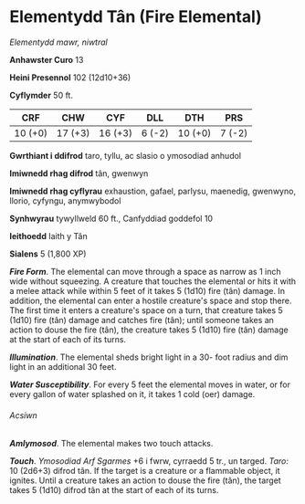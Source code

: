 # Elementydd Tân (Fire Elemental)

*Elementydd mawr, niwtral*

**Anhawster Curo** 13

**Heini Presennol** 102 (12d10+36)

**Cyflymder** 50 ft.

| CRF     | CHW     | CYF     | DLL    | DTH     | PRS    |
|---------|---------|---------|--------|---------|--------|
| 10 (+0) | 17 (+3) | 16 (+3) | 6 (-2) | 10 (+0) | 7 (-2) |

**Gwrthiant i ddifrod** taro, tyllu, ac slasio o ymosodiad anhudol

**Imiwnedd rhag difrod** tân, gwenwyn

**Imiwnedd rhag cyflyrau** exhaustion, gafael, parlysu, maenedig, gwenwyno, llorio, cyfyngu, anymwybodol

**Synhwyrau** tywyllweld 60 ft., Canfyddiad goddefol 10

**Ieithoedd** Iaith y Tân

**Sialens** 5 (1,800 XP)

***Fire Form***. The elemental can move through a space as narrow as 1 inch wide without squeezing. A creature that touches the elemental or hits it with a melee attack while within 5 feet of it takes 5 (1d10) fire (tân) damage. In addition, the elemental can enter a hostile creature's space and stop there. The first time it enters a creature's space on a turn, that creature takes 5 (1d10) fire (tân) damage and catches fire (tân); until someone takes an action to douse the fire (tân), the creature takes 5 (1d10) fire (tân) damage at the start of each of its turns.

***Illumination***. The elemental sheds bright light in a 30- foot radius and dim light in an additional 30 feet.

***Water Susceptibility***. For every 5 feet the elemental moves in water, or for every gallon of water splashed on it, it takes 1 cold (oer) damage.

###### Acsiwn

***Amlymosod***. The elemental makes two touch attacks.

***Touch***. *Ymosodiad Arf Sgarmes* +6 i fwrw, cyrraedd 5 tr., un targed. *Taro:* 10 (2d6+3) difrod tân. If the target is a creature or a flammable object, it ignites. Until a creature takes an action to douse the fire (tân), the target takes 5 (1d10) difrod tân at the start of each of its turns.